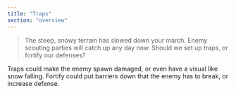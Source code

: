 ```yaml
---
title: "Traps"
section: "overview"
---
```


> The steep, snowy terrain has slowed down your march. Enemy scouting parties will catch up any day now. Should we set up traps, or fortify our defenses?

Traps could make the enemy spawn damaged, or even have a visual like snow falling. Fortify could put barriers down that the enemy has to break, or increase defense.